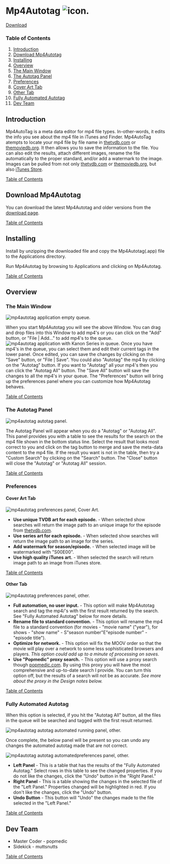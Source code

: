 # Mp4Autotag ![icon.](http://www.popmedic.com/images/mp4autotag_icon_32.png) 

[Download](https://github.com/muttsnutts/mp4autotag/wiki/download)

### Table of Contents ###
1. [Introduction](#introduction)
2. [Download Mp4Autotag](#download-mp4autotag) 
3. [Installing](#installing)
4. [Overview](#overview)
5. [The Main Window](#the-main-window) 
6. [The Autotag Panel](#the-autotag-panel) 
7. [Preferences](#preferences)
8. [Cover Art Tab](#cover-art-tab)
9. [Other Tab](#other-tab)
8. [Fully Automated Autotag](#fully-automated-autotag)
9. [Dev Team](#dev-team)

## Introduction ##
Mp4AutoTag is a meta data editor for mp4 file types.  In-other-words, it edits the info you see about the mp4 file in iTunes and Finder.  Mp4AutoTag atempts to locate your mp4 file by file name in [thetvdb.com](http://thetvdb.com) or [themoviedb.org](http://www.themoviedb.org).  It then allows you to save the information to the file.  You can also edit the results, attach different images, rename the file automatically to the proper standard, and/or add a watermark to the image. Images can be pulled from not only [thetvdb.com](http://thetvdb.com) or [themoviedb.org](http://www.themoviedb.org), but also [iTunes Store](http://www.apple.com/itunes/).

[Table of Contents](#table-of-contents)

## Download Mp4Autotag ##

You can download the latest Mp4Autotag and older versions from the [download page](./download).

[Table of Contents](#table-of-contents)

## Installing ##

Install by unzipping the downloaded file and copy the Mp4Autotag(.app) file to the Applications directory.

Run Mp4Autotag by browsing to Applications and clicking on Mp4Autotag.

[Table of Contents](#table-of-contents)

## Overview ##

### The Main Window ###

![mp4autotag application empty queue.](http://www.popmedic.com/images/mp4autotag_empty.png)

When you start Mp4Autotag you will see the above Window.  You can drag and drop files into this Window to add mp4's or you can click on the "Add" button, or "File | Add..." to add mp4's to the queue.
![mp4autotag application with Kanon Series in queue.](http://www.popmedic.com/images/mp4autotag_kanon.png)
Once you have mp4's in the queue, you can select them and edit their current tags in the lower panel.  Once edited, you can save the changes by clicking on the "Save" button, or "File | Save".  You could also "Autotag" the mp4 by clicking on the "Autotag" button. If you want to "Autotag" all your mp4's then you can click the "Autotag All" button.  The "Save All" button will save the changes to all the mp4's in your queue.  The "Preferences" button will bring up the preferences panel where you can customize how Mp4Autotag behaves.

[Table of Contents](#table-of-contents)

### The Autotag Panel ###

![mp4autotag autotag panel.](http://www.popmedic.com/images/mp4autotag_autotagwnd.png)

The Autotag Panel will appear when you do a "Autotag" or "Autotag All".  This panel provides you with a table to see the results for the search on the mp4 file shown in the bottom status line.  Select the result that looks most correct to you and click on the tag button to merge and save the meta-data content to the mp4 file.  If the result you want is not in the table, then try a "Custom Search" by clicking on the "Search" button.  The "Close" button will close the "Autotag" or "Autotag All" session. 

[Table of Contents](#table-of-contents)

### Preferences ###

#### Cover Art Tab ####

![mp4autotag preferences panel, Cover Art.](http://www.popmedic.com/images/mp4autotag_preferences_ca.png)

* **Use unique TVDB art for each episode.** - When selected show searches will return the image path to an unique image for the episode from [thetvdb.com](http://www.thetvdb.com).
* **Use series art for each episode.** - When selected show searches will return the image path to an image for the series.
* **Add watermark for season/episode.** - When selected image will be watermarked with "S00E00".
* **Use high quality iTunes art.** - When selected the search will return image path to an image from iTunes store. 

[Table of Contents](#table-of-contents)

#### Other Tab ####

![mp4autotag preferences panel, other.](http://www.popmedic.com/images/mp4autotag_preferences_other.png) 

* **Full automation, no user input.** - This option will make Mp4Autotag search and tag the mp4/'s with the first result returned by the search. See "Fully Automated Autotag" below for more details.
* **Rename file to standard convention.** - This option will rename the mp4 file to a standard convention (for movies - "movie name" ("year"), for shows - "show name" - S"season number"E"episode number" - "episode title").
* **Optimize for network.** - This option will fix the MOOV order so that the movie will play over a network to some less sophisticated browsers and players.  _This option could add up to a minute of processing on saves_.
* **Use "Popmedic" proxy search.** - This option will use a proxy search though [popmedic.com](http://www.popmedic.com/cgi/mp4autotag_cgi.rb).  By using this proxy you will have the most comprehensive and up-to-date search I provide.  You can turn this option off, but the results of a search will not be as accurate.  _See more about the proxy in the Design notes below._ 

[Table of Contents](#table-of-contents)

### Fully Automated Autotag ###

When this option is selected, if you hit the "Autotag All" button, all the files in the queue will be searched and tagged with the first result returned.  

![mp4autotag autotag automated running panel, other.](http://www.popmedic.com/images/mp4autotag_automated_autotagwnd_running.png)

Once complete, the below panel will be present so you can undo any changes the automated autotag made that are not correct.

![mp4autotag autotag automatedpreferences panel, other.](http://www.popmedic.com/images/mp4autotag_automated_autotagwnd.png) 

* **Left Panel** - This is a table that has the results of the "Fully Automated Autotag."  Select rows in this table to see the changed properties.  If you do not like the changes, click the "Undo" button in the "Right Panel."
* **Right Panel** - This is a table showing the changes in the selected file of the "Left Panel."  Properties changed will be highlighted in red.  If you don't like the changes, click the "Undo" button. 
* **Undo Button** - This button will "Undo" the changes made to the file selected in the "Left Panel."

[Table of Contents](#table-of-contents)

## Dev Team ##

* Master Coder - popmedic  
* Sidekick - muttsnutts

[Table of Contents](#table-of-contents)